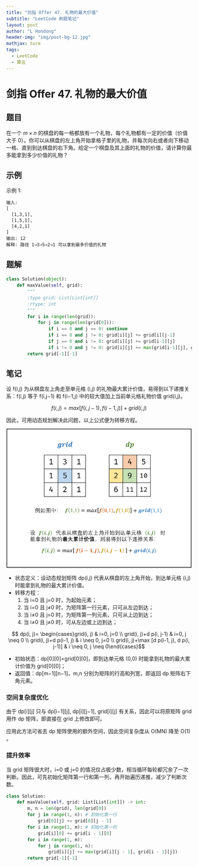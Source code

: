 ```yaml
---
title: "剑指 Offer 47. 礼物的最大价值"
subtitle: "LeetCode 刷题笔记"
layout: post
author: "L Hondong"
header-img: "img/post-bg-12.jpg"
mathjax: ture
tags:
  - LeetCode
  - 算法
---
```


# 剑指 Offer 47. 礼物的最大价值

## 题目

在一个 $m\times n$ 的棋盘的每一格都放有一个礼物，每个礼物都有一定的价值（价值大于 0）。你可以从棋盘的左上角开始拿格子里的礼物，并每次向右或者向下移动一格、直到到达棋盘的右下角。给定一个棋盘及其上面的礼物的价值，请计算你最多能拿到多少价值的礼物？

## 示例

示例 1:

```
输入: 
[
  [1,3,1],
  [1,5,1],
  [4,2,1]
]
输出: 12
解释: 路径 1→3→5→2→1 可以拿到最多价值的礼物
```

## 题解

```python
class Solution(object):
    def maxValue(self, grid):
        """
        :type grid: List[List[int]]
        :rtype: int
        """
        for i in range(len(grid)):
            for j in range(len(grid[0])):
                if i == 0 and j == 0: continue
                if i == 0 and j != 0: grid[i][j] += grid[i][j-1]
                if j == 0 and i != 0: grid[i][j] += grid[i-1][j]
                if i != 0 and j != 0: grid[i][j] += max(grid[i-1][j], grid[i][j-1])
        return grid[-1][-1]
```

## 笔记

设 f(i,j) 为从棋盘左上角走至单元格 (i,j) 的礼物最大累计价值，易得到以下递推关系：f(i,j) 等于 f(i,j−1) 和 f(i−1,j) 中的较大值加上当前单元格礼物价值 grid(i,j)。

$$f(i,j)=max[f(i,j−1),f(i−1,j)]+grid(i,j)$$

因此，可用动态规划解决此问题，以上公式便为转移方程。

<div align=center><img src="/assets/剑指Offer47-礼物的最大价值-2022-01-25-23-20-52.png" alt="剑指Offer47-礼物的最大价值-2022-01-25-23-20-52" style="zoom:50%;" /></div>

- 状态定义：设动态规划矩阵 dp(i,j) 代表从棋盘的左上角开始，到达单元格 (i,j) 时能拿到礼物的最大累计价值。
- 转移方程：
  1. 当 i=0 且 j=0 时，为起始元素；
  2. 当 i=0 且 j≠0 时，为矩阵第一行元素，只可从左边到达；
  3. 当 i≠0 且 j=0 时，为矩阵第一列元素，只可从上边到达；
  4. 当 i≠0 且 j≠0 时，可从左边或上边到达；

$$ dp(i, j)= \begin{cases}grid(i, j) &  i=0, j=0 \\ grid(i, j)+d p(i, j-1) & i=0, j \neq 0 \\ grid(i, j)+d p(i-1, j) & i \neq 0, j=0 \\ grid(i, j)+\max [d p(i-1, j), d p(i, j-1)] & i \neq 0, j \neq 0\end{cases}$$

- 初始状态：dp[0][0]=grid[0][0]，即到达单元格 (0,0) 时能拿到礼物的最大累计价值为 grid[0][0]；
- 返回值：dp[m−1][n−1]，m,n 分别为矩阵的行高和列宽，即返回 dp 矩阵右下角元素。

### 空间复杂度优化

由于 dp[i][j] 只与 dp[i−1][j], dp[i][j−1], grid[i][j] 有关系，因此可以将原矩阵 grid 用作 dp 矩阵，即直接在 grid 上修改即可。

应用此方法可省去 dp 矩阵使用的额外空间，因此空间复杂度从 O(MN) 降至 O(1) 。

### 提升效率

当 grid 矩阵很大时，i=0 或 j=0 的情况仅占极少数，相当循环每轮都冗余了一次判断。因此，可先初始化矩阵第一行和第一列，再开始遍历递推，减少了判断次数。

```python
class Solution:
    def maxValue(self, grid: List[List[int]]) -> int:
        m, n = len(grid), len(grid[0])
        for j in range(1, n): # 初始化第一行
            grid[0][j] += grid[0][j - 1]
        for i in range(1, m): # 初始化第一列
            grid[i][0] += grid[i - 1][0]
        for i in range(1, m):
            for j in range(1, n):
                grid[i][j] += max(grid[i][j - 1], grid[i - 1][j])
        return grid[-1][-1]
```